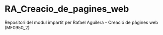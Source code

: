 # RA_Creacio_de_pagines_web
Repositori del modul impartit per Rafael Aguilera - Creació de pàgines web (MF0950_2)
